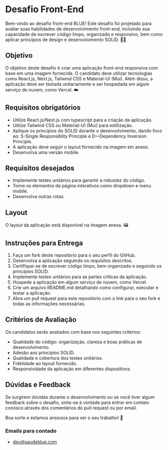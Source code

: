 # Desafio Front-End

Bem-vindo ao desafio front-end BLUE! Este desafio foi projetado para avaliar suas habilidades de desenvolvimento front-end, incluindo sua capacidade de escrever código limpo, organizado e responsivo, bem como aplicar princípios de design e desenvolvimento SOLID. 👨‍💻

## Objetivo

O objetivo deste desafio é criar uma aplicação front-end responsiva com base em uma imagem fornecida. O candidato deve utilizar tecnologias como React.js, Next.js, Tailwind CSS e Material-UI (Mui). Além disso, a aplicação deve ser testada unitariamente e ser hospedada em algum serviço de nuvem, como Vercel. ☁️

## Requisitos obrigatórios

- Utilize React.js/Next.js com typescript para a criação da aplicação.
- Utilize Tailwind CSS ou Material-UI (Mui) para estilização.
- Aplique os princípios do SOLID durante o desenvolvimento, dando foco ao: S-Single Responsiblity Principle e D—Dependency Inversion Principle.
- A aplicação deve seguir o layout fornecido na imagem em anexo.
- Desenvolva uma versão mobile. 

## Requisitos desejados
- Implemente testes unitários para garantir a robustez do código.
- Torne os elementos da página interativos como dropdown e menu mobile.
- Desenvolva outras rotas. 

## Layout

O layout da aplicação está disponível na imagem anexa. 🖼️

## Instruções para Entrega

1. Faça um fork deste repositório para o seu perfil do GitHub.
2. Desenvolva a aplicação seguindo os requisitos descritos.
3. Certifique-se de escrever código limpo, bem organizado e seguindo os princípios SOLID.
4. Implemente testes unitários para as partes críticas da aplicação.
5. Hospede a aplicação em algum serviço de nuvem, como Vercel.
6. Crie um arquivo README.md detalhando como configurar, executar e testar a aplicação.
7. Abra um pull request para este repositório com o link para o seu fork e todas as informações necessárias.

## Critérios de Avaliação

Os candidatos serão avaliados com base nos seguintes critérios:

- Qualidade do código: organização, clareza e boas práticas de desenvolvimento.
- Adesão aos princípios SOLID.
- Qualidade e cobertura dos testes unitários.
- Fidelidade ao layout fornecido.
- Responsividade da aplicação em diferentes dispositivos.

## Dúvidas e Feedback

Se surgirem dúvidas durante o desenvolvimento ou se você tiver algum feedback sobre o desafio, sinta-se à vontade para entrar em contato conosco através dos comentários do pull request ou por email.

Boa sorte e estamos ansiosos para ver o seu trabalho! 🚀

### Emails para contado

- dev@saudeblue.com
